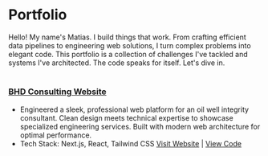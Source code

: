 # Portfolio
Hello! My name's Matias. I build things that work. From crafting efficient data pipelines to engineering web solutions, I turn complex problems into elegant code. This portfolio is a collection of challenges I've tackled and systems I've architected.
The code speaks for itself. Let's dive in.
#
### [BHD Consulting Website](https://github.com/l3miage-freundgm/DHBConsulting-website)
- Engineered a sleek, professional web platform for an oil well integrity consultant. Clean design meets technical expertise to showcase specialized engineering services. Built with modern web architecture for optimal performance.
- Tech Stack: Next.js, React, Tailwind CSS
[Visit Website](https://bhd-consulting-website.vercel.app/) | [View Code](https://github.com/l3miage-freundgm/DHBConsulting-website)
